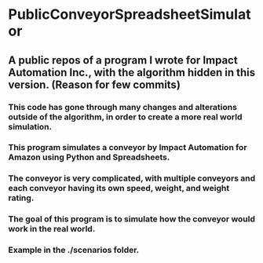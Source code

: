 # PublicConveyorSpreadsheetSimulator

## A public repos of a program I wrote for **Impact Automation Inc.**, with the algorithm hidden in this version. (Reason for few commits)

### This code has gone through many changes and alterations outside of the algorithm, in order to create a more real world simulation.

### This program simulates a conveyor by Impact Automation for Amazon using Python and Spreadsheets.

### The conveyor is very complicated, with multiple conveyors and each conveyor having its own speed, weight, and weight rating.

### The goal of this program is to simulate how the conveyor would work in the real world.

### **Example in the ./scenarios folder.**
